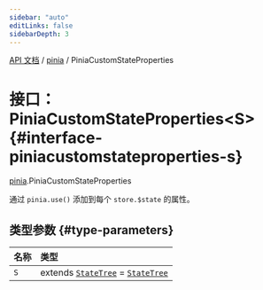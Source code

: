 ```yaml
---
sidebar: "auto"
editLinks: false
sidebarDepth: 3
---
```


[API 文档](../index.md) / [pinia](../modules/pinia.md) / PiniaCustomStateProperties

# 接口：PiniaCustomStateProperties<S\> {#interface-piniacustomstateproperties-s}

[pinia](../modules/pinia.md).PiniaCustomStateProperties

通过 `pinia.use()` 添加到每个 `store.$state` 的属性。

## 类型参数 {#type-parameters}

| 名称 | 类型 |
| :------ | :------ |
| `S` | extends [`StateTree`](../modules/pinia.md#statetree) = [`StateTree`](../modules/pinia.md#statetree) |
